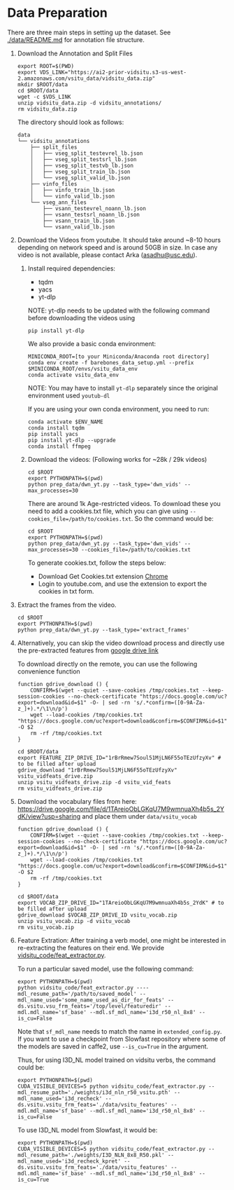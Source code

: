 # Data Preparation

There are three main steps in setting up the dataset. See [./data/README.md]('./data/README.md') for annotation file structure.

1.  Download the Annotation and Split Files
    ```
    export ROOT=$(PWD)
    export VDS_LINK="https://ai2-prior-vidsitu.s3-us-west-2.amazonaws.com/vsitu_data/vidsitu_data.zip"
    mkdir $ROOT/data
    cd $ROOT/data
    wget -c $VDS_LINK
    unzip vidsitu_data.zip -d vidsitu_annotations/
    rm vidsitu_data.zip
    ```

    The directory should look as follows:

    ```
    data
    └── vidsitu_annotations
        ├── split_files
        │   ├── vseg_split_testevrel_lb.json
        │   ├── vseg_split_testsrl_lb.json
        │   ├── vseg_split_testvb_lb.json
        │   ├── vseg_split_train_lb.json
        │   └── vseg_split_valid_lb.json
        ├── vinfo_files
        │   ├── vinfo_train_lb.json
        │   └── vinfo_valid_lb.json
        └── vseg_ann_files
            ├── vsann_testevrel_noann_lb.json
            ├── vsann_testsrl_noann_lb.json
            ├── vsann_train_lb.json
            └── vsann_valid_lb.json
    ```

1.  Download the Videos from youtube. It should take around ~8-10 hours depending on network speed and is around 50GB in size.
    In case any video is not available, please contact Arka (asadhu@usc.edu).

    1. Install required dependencies:

        - tqdm
        - yacs
        - yt-dlp

        NOTE: yt-dlp needs to be updated with the following command before downloading the videos using

        ```
        pip install yt-dlp
        ```

        We also provide a basic conda environment:
        ```
        MINICONDA_ROOT=[to your Miniconda/Anaconda root directory]
        conda env create -f barebones_data_setup.yml --prefix $MINICONDA_ROOT/envs/vsitu_data_env
        conda activate vsitu_data_env
        ```
        
        NOTE: You may have to install `yt-dlp` separately since the original environment used `youtub-dl` 

        If you are using your own conda environment, you need to run:
        ```
        conda activate $ENV_NAME
        conda install tqdm
        pip install yacs
        pip install yt-dlp --upgrade
        conda install ffmpeg
        ```

    1. Download the videos: (Following works for ~28k / 29k videos)
        ```
        cd $ROOT
        export PYTHONPATH=$(pwd)
        python prep_data/dwn_yt.py --task_type='dwn_vids' --max_processes=30
        ```

        There are around 1k Age-restricted videos. To download these you need to add a cookies.txt file, which you can give using `--cookies_file=/path/to/cookies.txt`. So the command would be:

        ```
        cd $ROOT
        export PYTHONPATH=$(pwd)
        python prep_data/dwn_yt.py --task_type='dwn_vids' --max_processes=30 --cookies_file=/path/to/cookies.txt
        ```


        To generate cookies.txt, follow the steps below:
        + Download Get Cookies.txt extension [Chrome](https://chrome.google.com/webstore/detail/get-cookiestxt/bgaddhkoddajcdgocldbbfleckgcbcid)
        + Login to youtube.com, and use the extension to export the cookies in txt form.


1.  Extract the frames from the video.

    ```
    cd $ROOT
    export PYTHONPATH=$(pwd)
    python prep_data/dwn_yt.py --task_type='extract_frames'
    ```

1.  Alternatively, you can skip the video download process and directly use the pre-extracted features from [google drive link](https://drive.google.com/file/d/1rBrRmew7Soul51MjLN6F55oTEzUfzyXv/view)

    To download directly on the remote, you can use the following convenience function

    ```
    function gdrive_download () {
        CONFIRM=$(wget --quiet --save-cookies /tmp/cookies.txt --keep-session-cookies --no-check-certificate "https://docs.google.com/uc?export=download&id=$1" -O- | sed -rn 's/.*confirm=([0-9A-Za-z_]+).*/\1\n/p')
        wget --load-cookies /tmp/cookies.txt "https://docs.google.com/uc?export=download&confirm=$CONFIRM&id=$1" -O $2
        rm -rf /tmp/cookies.txt
    }

    cd $ROOT/data
    export FEATURE_ZIP_DRIVE_ID="1rBrRmew7Soul51MjLN6F55oTEzUfzyXv" # to be filled after upload
    gdrive_download "1rBrRmew7Soul51MjLN6F55oTEzUfzyXv" vsitu_vidfeats_drive.zip
    unzip vsitu_vidfeats_drive.zip -d vsitu_vid_feats
    rm vsitu_vidfeats_drive.zip
    ```

1. Download the vocabulary files from here: https://drive.google.com/file/d/1TAreioObLGKqU7M9wmnuaXh4b5s_2YdK/view?usp=sharing and place them under `data/vsitu_vocab`
    ```
    function gdrive_download () {
        CONFIRM=$(wget --quiet --save-cookies /tmp/cookies.txt --keep-session-cookies --no-check-certificate "https://docs.google.com/uc?export=download&id=$1" -O- | sed -rn 's/.*confirm=([0-9A-Za-z_]+).*/\1\n/p')
        wget --load-cookies /tmp/cookies.txt "https://docs.google.com/uc?export=download&confirm=$CONFIRM&id=$1" -O $2
        rm -rf /tmp/cookies.txt
    }

    cd $ROOT/data
    export VOCAB_ZIP_DRIVE_ID="1TAreioObLGKqU7M9wmnuaXh4b5s_2YdK" # to be filled after upload
    gdrive_download $VOCAB_ZIP_DRIVE_ID vsitu_vocab.zip
    unzip vsitu_vocab.zip -d vsitu_vocab
    rm vsitu_vocab.zip
    ```
    
1. Feature Extration: After training a verb model, one might be interested in re-extracting the features on their end. We provide [vidsitu_code/feat_extractor.py](vidsitu_code/feat_extractor.py). 

    To run a particular saved model, use the following command:
    ```
    export PYTHONPATH=$(pwd)
    python vidsitu_code/feat_extractor.py ----mdl_resume_path='/path/to/saved_model' --mdl_name_used='some_name_used_as_dir_for_feats' --ds.vsitu.vsu_frm_feats='/top/level/featuredir' --mdl.mdl_name='sf_base' --mdl.sf_mdl_name='i3d_r50_nl_8x8' --is_cu=False
    ```
    
    Note that `sf_mdl_name` needs to match the name in `extended_config.py`. If you want to use a checkpoint from Slowfast repository where some of the models are saved in caffe2, use `--is_cu=True` in the argument.
    
    Thus, for using I3D_NL model trained on vidsitu verbs, the command could be:
    ```
    export PYTHONPATH=$(pwd)
    CUDA_VISIBLE_DEVICES=5 python vidsitu_code/feat_extractor.py --mdl_resume_path='./weights/i3d_nln_r50_vsitu.pth' --mdl_name_used='i3d_recheck' --ds.vsitu.vsitu_frm_feats='./data/vsitu_features' --mdl.mdl_name='sf_base' --mdl.sf_mdl_name='i3d_r50_nl_8x8' --is_cu=False
    ```
    
    To use I3D_NL model from Slowfast, it would be:

    ```
    export PYTHONPATH=$(pwd)
    CUDA_VISIBLE_DEVICES=5 python vidsitu_code/feat_extractor.py --mdl_resume_path='./weights/I3D_NLN_8x8_R50.pkl' --mdl_name_used='i3d_recheck_kpret' --ds.vsitu.vsitu_frm_feats='./data/vsitu_features' --mdl.mdl_name='sf_base' --mdl.sf_mdl_name='i3d_r50_nl_8x8' --is_cu=True    
    ```

